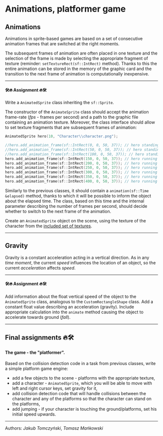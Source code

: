 # Animations, platformer game

## Animations

Animations in sprite-based games are based on a set of consecutive animation frames that are switched at the right moments.

The subsequent frames of animation are often placed in one texture and the selection of the frame is made by selecting the appropriate fragment of texture (reminder: `setTextureRect(sf::IntRect)` method). Thanks to this the entire animation can be stored in the memory of the graphic card and the transition to the next frame of animation is computationally inexpensive.

---

#### 🛠🔥 Assignment 🔥🛠

Write a `AnimatedSprite` class inheriting the `sf::Sprite`.

The constructor of the `AnimateSprite` class should accept the animation frame-rate (*fps* - frames per second) and a path to the graphic file containing an animation texture. Moreover, the class interface should allow to set texture fragments that are subsequent frames of animation:

```cpp
AnimatedSprite hero(10, "Character\\character.png");

//hero.add_animation_frame(sf::IntRect(0, 0, 50, 37)); // hero standing frame 1
//hero.add_animation_frame(sf::IntRect(50, 0, 50, 37)); // hero standing frame 2
//hero.add_animation_frame(sf::IntRect(100, 0, 50, 37)); // hero standing frame 3
hero.add_animation_frame(sf::IntRect(150, 0, 50, 37)); // hero running frame 1
hero.add_animation_frame(sf::IntRect(200, 0, 50, 37)); // hero running frame 1
hero.add_animation_frame(sf::IntRect(250, 0, 50, 37)); // hero running frame 1
hero.add_animation_frame(sf::IntRect(300, 0, 50, 37)); // hero running frame 1
hero.add_animation_frame(sf::IntRect(350, 0, 50, 37)); // hero running frame 1
hero.add_animation_frame(sf::IntRect(400, 0, 50, 37)); // hero running frame 1
```

Similarly to the previous classes, it should contain a `animation(sf::Time &elapsed)` method, thanks to which it will be possible to inform the object about the elapsed time. The class, based on this time and the internal parameter describing the number of frames per second, should decide whether to switch to the next frame of the animation.

Create an `AnimatedSprite` object on the scene, using the texture of the character from the [included set of textures](./_resources/sprites.zip).

---

## Gravity

Gravity is a constant acceleration acting in a vertical direction. As in any *time moment*, the current *speed* influences the location of an object, so the current *acceleration* affects *speed*.

---

#### 🛠🔥 Assignment 🔥🛠

Add information about the float vertical speed of the object to the `AnimatedSprite` class, analogous to the `CustomRectangleShape` class. Add a constant float value describing an acceleration (gravity). Include appropriate calculation into the `animate` method causing the object to accelerate towards ground (*fall*).

---

## Final assignments 🔥🛠

#### The game - the "platformer".

Based on the collision detection code in a task from previous classes, write a simple platform game engine:

* add a few objects to the scene - platforms with the appropriate texture,
* add a character - `AnimatedSprite`, which you will be able to move with left and right cursor keys, set gravity for it,
* add collision detection code that will handle collisions between the character and any of the platforms so that the character can stand on the platforms,
* add jumping - if your character is touching the ground/platforms, set his initial speed upwards.

---
Authors: *Jakub Tomczyński*, *Tomasz Mańkowski*
